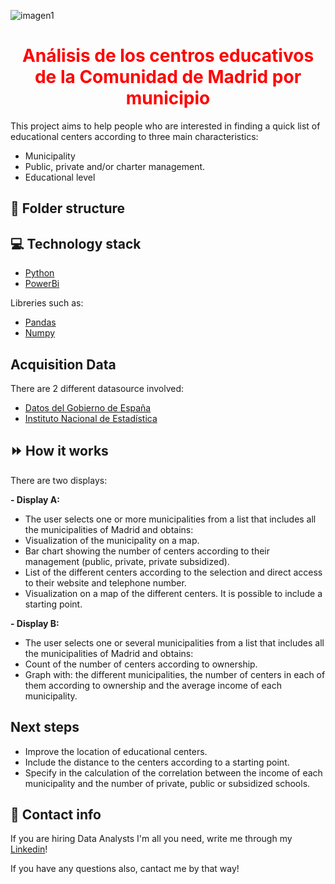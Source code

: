 ![imagen1](/Users/herminiapadialromera/ironhackb/Project_m2/madrid-mapa.png.jpg)


**<h1 align="center" style="color:red;">Análisis de los centros educativos de la Comunidad de Madrid por municipio</h1>**


This project aims to help people who are interested in finding a quick list of educational centers according to three main characteristics:
- Municipality
- Public, private and/or charter management.
- Educational level

📁 **Folder structure**
-----------------------

💻 **Technology stack**
-----------------------
- [Python](https://docs.python.org/3.7/l)
- [PowerBi](https://powerbi.microsoft.com/es-es/)

Libreries such as:
  - [Pandas](https://pandas.pydata.org/)
  - [Numpy](https://numpy.org/doc/stable/index.html)
 
 **Acquisition Data**
-----------------------
There are 2 different datasource involved:
- [Datos del Gobierno de España](https://datos.gob.es/es)
- [Instituto Nacional de Estadística](https://www.ine.es/)

⏩ **How it works**
-----------------------
There are two displays:

**- Display A:**
  - The user selects one or more municipalities from a list that includes all the municipalities of Madrid and obtains:
  - Visualization of the municipality on a map.
  - Bar chart showing the number of centers according to their management (public, private, private subsidized).
  - List of the different centers according to the selection and direct access to their website and telephone number.
  - Visualization on a map of the different centers. It is possible to include a starting point. 
  
**- Display B:**
  - The user selects one or several municipalities from a list that includes all the municipalities of Madrid and obtains:
  - Count of the number of centers according to ownership.
  - Graph with: the different municipalities, the number of centers in each of them according to ownership and the average income of each municipality.

**Next steps**
-----------------------
- Improve the location of educational centers.
- Include the distance to the centers according to a starting point.
- Specify in the calculation of the correlation between the income of each municipality and the number of private, public or subsidized schools.

:incoming_envelope: **Contact info**
-------------------------------------
If you are hiring Data Analysts I'm all you need, write me through my [Linkedin](www.linkedin.com/in/herminiapr-data-analist-product-manager)!

If you have any questions also, cantact me by that way!

